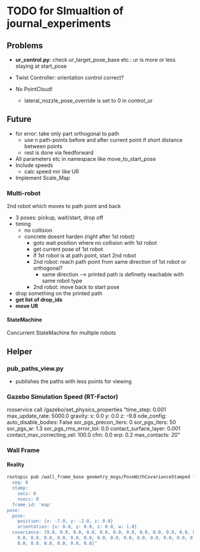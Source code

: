 # TODO for SImualtion of journal_experiments

## Problems

- **ur_control.py**: check ur_target_pose_base etc.: ur is more or less staying at start_pose

- Twist Controller: orientation control correct?

- No PointCloud!
  - lateral_nozzle_pose_override is set to 0 in control_ur

## Future
- for error: take only part orthogonal to path
  - use n path-points before and after current point if short distance between points
  - rest is done via feedforward
- All parameters etc in namespace like move_to_start_pose
- Include speeds
  - calc speed mir like UR
- Implement Scale_Map

### Multi-robot
2nd robot which moves to path point and back
- 3 poses: pickup, wait/start, drop off
- timing
  - no collision
  - concrete doesnt harden (right after 1st robot)
    - goto wait position where no collision with 1st robot
    - get current pose of 1st robot
    - if 1st robot is at path point, start 2nd robot
    - 2nd robot: reach path point from same direction of 1st robot or orthogonal?
      - same direction --> printed path is definetly reachable with same robot type
    - 2nd robot: move back to start pose
- drop something on the printed path
- **get list of drop_idx**
- **move UR**

#### StateMachine
Concurrent StateMachine for multiple robots



## Helper
### **pub_paths_view.py**
- publishes the paths with less points for viewing

### Gazebo Simulation Speed (RT-Factor)
rosservice call /gazebo/set_physics_properties "time_step: 0.001
max_update_rate: 5000.0
gravity: 
  x: 0.0
  y: 0.0
  z: -9.8
ode_config: 
  auto_disable_bodies: False
  sor_pgs_precon_iters: 0
  sor_pgs_iters: 50
  sor_pgs_w: 1.3
  sor_pgs_rms_error_tol: 0.0
  contact_surface_layer: 0.001
  contact_max_correcting_vel: 100.0
  cfm: 0.0
  erp: 0.2
  max_contacts: 20"

### Wall Frame

#### Reality

```bash
rostopic pub /wall_frame_base geometry_msgs/PoseWithCovarianceStamped "header:
  seq: 0
  stamp:
    secs: 0
    nsecs: 0
  frame_id: 'map'
pose:
  pose:
    position: {x: -7.0, y: -2.0, z: 0.0}
    orientation: {x: 0.0, y: 0.0, z: 0.0, w: 1.0}
  covariance: [0.0, 0.0, 0.0, 0.0, 0.0, 0.0, 0.0, 0.0, 0.0, 0.0, 0.0, 0.0, 0.0, 0.0,
    0.0, 0.0, 0.0, 0.0, 0.0, 0.0, 0.0, 0.0, 0.0, 0.0, 0.0, 0.0, 0.0, 0.0, 0.0, 0.0,
    0.0, 0.0, 0.0, 0.0, 0.0, 0.0]"
```